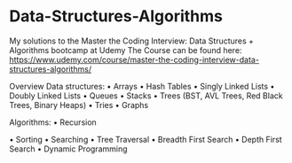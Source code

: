 # Data-Structures-Algorithms
My solutions to the Master the Coding Interview: Data Structures + Algorithms bootcamp at Udemy
The Course can be found here: https://www.udemy.com/course/master-the-coding-interview-data-structures-algorithms/

Overview
Data structures:
•	Arrays 
•	Hash Tables 
•	Singly Linked Lists 
•	Doubly Linked Lists 
•	Queues 
•	Stacks 
•	Trees (BST, AVL Trees, Red Black Trees, Binary Heaps) 
•	Tries 
•	Graphs 

Algorithms:
•	Recursion 

•	Sorting 
•	Searching 
•	Tree Traversal 
•	Breadth First Search 
•	Depth First Search 
•	Dynamic Programming
